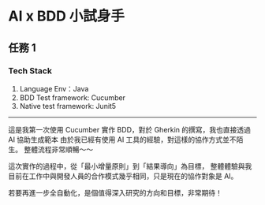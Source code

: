 # AI x BDD 小試身手

## 任務 1

### Tech Stack
1. Language Env：Java
2. BDD Test framework: Cucumber
3. Native test framework: Junit5

---

這是我第一次使用 Cucumber 實作 BDD，對於 Gherkin 的撰寫，我也直接透過 AI 協助生成範本
由於我已經有使用 AI 工具的經驗，對這樣的協作方式並不陌生。
整體流程非常順暢～～

這次實作的過程中，從「最小增量原則」到「結果導向」為目標，
整體體驗與我目前在工作中與開發人員的合作模式幾乎相同，只是現在的協作對象是 AI。

若要再進一步全自動化，是個值得深入研究的方向和目標，非常期待！


